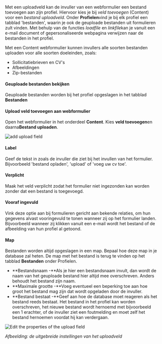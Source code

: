 Met een uploadveld kan de invuller van een webformulier een bestand
toevoegen aan zijn profiel. Hiervoor kies je bij *veld toevoegen*
(Content) voor een *bestand uploadveld*. Onder **Profielen**vind je bij
elk profiel een tabblad 'bestanden', waarin je ook de geuploade
bestanden uit formulieren zult vinden. Met behulp van de functies
*loadfile* en *linkfile*kan je vanuit een e-mail document of
gepersonaliseerde webpagina verwijzen naar de bestanden in het profiel.

Met een Content webformulier kunnen invullers alle soorten bestanden
uploaden voor alle soorten doeleinden, zoals:

-   Sollicitatiebrieven en CV's
-   Afbeeldingen
-   Zip-bestanden

#### Geuploade bestanden bekijken

Geuploade bestanden worden bij het profiel opgeslagen in het tabblad
**Bestanden**

#### Upload veld toevoegen aan webformulier

Open het webformulier in het onderdeel **Content**. Kies **veld
toevoegen**en daarna**Bestand uploaden**.

![add upload field](adduploadfield.png)

#### Label

Geef de tekst in zoals de invuller die ziet bij het invullen van het
formulier. Bijvoorbeeld 'bestand opladen', 'upload' of 'voeg uw cv toe'.

#### Verplicht

Maak het veld verplicht zodat het formulier niet ingezonden kan worden
zonder dat een bestand is toegevoegd.

#### Vooraf ingevuld

Vink deze optie aan bij formulieren gericht aan bekende relaties, om hun
gegevens alvast vooringevuld te tonen wanneer zij op het formulier
landen. Bijvoorbeeld wanneer zij klikken vanuit een e-mail wordt het
bestand of de afbeelding van hun profiel al getoond.

#### Map

Bestanden worden altijd opgeslagen in een map. Bepaal hoe deze map in je
database zal heten. De map met het bestand is terug te vinden op het
tabblad **Bestanden** onder Profielen.

-   **Bestandsnaam -**Als je hier een bestandsnaam invult, dan wordt de
    naam van het geuploade bestand hier altijd mee overschreven. Anders
    behoudt het bestand zijn naam.
-   **Maximale grootte -**Voeg eventueel een beperking toe aan hoe groot
    het bestand mag zijn dat wordt opgeladen door de invuller.
-   **Bestand bestaat -**Geef aan hoe de database moet reageren als het
    bestand reeds bestaat. Het bestand in het profiel kan worden
    overschreven, het nieuwe bestand wordt hernoemd met bijvoorbeeld een
    1 erachter, of de invuller ziet een foutmelding en moet zelf het
    bestand hernoemen voordat hij kan verdergaan.

![Edit the properties of the upload field](edituploadfield.png)

*Afbeelding: de uitgebreide instellingen van het uploadveld*
